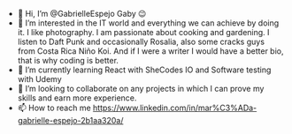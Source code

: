 - 👋 Hi, I’m @GabrielleEspejo Gaby 😉
- 👀 I’m interested in the IT world and everything we can achieve by doing it. I like photography.
I am passionate about cooking and gardening. I listen to Daft Punk and occasionally Rosalia, also some cracks guys from Costa Rica 
Niño Koi. And if I were a writer I would have a better bio, that is why coding is better.
- 🌱 I’m currently learning React with SheCodes IO and Software testing with Udemy
- 💞️ I’m looking to collaborate on any projects in which I can prove my skills and earn more experience.
- 📫 How to reach me https://www.linkedin.com/in/mar%C3%ADa-gabrielle-espejo-2b1aa320a/

<!---
GabrielleEspejo/GabrielleEspejo is a ✨ special ✨ repository because its `README.md` (this file) appears on your GitHub profile.
You can click the Preview link to take a look at your changes.
--->
